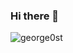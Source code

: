 ### Hi there 👋

<!--
**george0st/george0st** is a ✨ _special_ ✨ repository because its `README.md` (this file) appears on your GitHub profile.

Here are some ideas to get you started:

- 🔭 I’m currently working on ...
- 🌱 I’m currently learning ...
- 👯 I’m looking to collaborate on ...
- 🤔 I’m looking for help with ...
- 💬 Ask me about ...
- 📫 How to reach me: ...
- 😄 Pronouns: ...
- ⚡ Fun fact: ...
-->
<p align="left"> 
  <img src="https://github-readme-stats.vercel.app/api?username=george0st&show_icons=true&theme=shadow_green&rank_icon=percentile&show=prs_merged,prs_merged_percentage&include_all_commits=false&theme=transparent" alt="george0st" />

<!--

<img src="https://github-readme-stats.vercel.app/api?username=george0st&show_icons=true&theme=shadow_green&rank_icon=percentile&show=prs_merged,prs_merged_percentage&include_all_commits=true&theme=transparent" alt="george0st" />

<img src="https://github-readme-stats.vercel.app/api?username=george0st&show_icons=true&theme=shadow_green&rank_icon=default&show=prs_merged,prs_merged_percentage&include_all_commits=false&theme=transparent" alt="george0st" />
<img src="https://github-readme-stats.vercel.app/api?username=george0st&show_icons=true&theme=shadow_green&rank_icon=default&show=prs_merged,prs_merged_percentage&include_all_commits=true&theme=transparent" alt="george0st" />

-->
